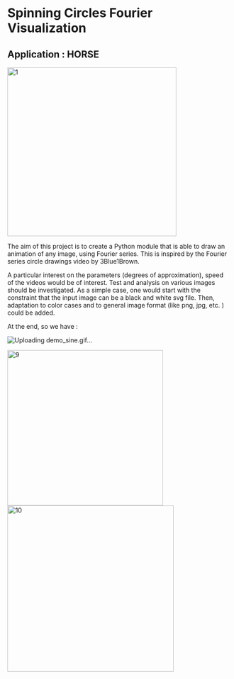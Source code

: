 # Spinning Circles Fourier Visualization 

## Application : HORSE


<img width="381" alt="1" src="https://user-images.githubusercontent.com/81428023/113789005-9942f200-973e-11eb-8add-68732a7cbc1f.png">

 
The aim of this project is to create a Python module that is able to draw an animation of any image, using Fourier series. This is inspired by the Fourier series circle drawings video by 3Blue1Brown.

A particular interest on the parameters (degrees of approximation), speed of the videos would be of interest. Test and analysis on various images should be investigated. As a simple case, one would start with the constraint that the input image can be a black and white svg file. Then, adaptation to color cases and to general image format (like png, jpg, etc. ) could be added.

At the end, so we have : 



![Uploading demo_sine.gif…]()


<img width="351" alt="9" src="https://user-images.githubusercontent.com/81428023/113788989-8c260300-973e-11eb-83b7-0449a1d45137.png">


<img width="375" alt="10" src="https://user-images.githubusercontent.com/81428023/113788997-9516d480-973e-11eb-8a71-ce97795751dd.png">
